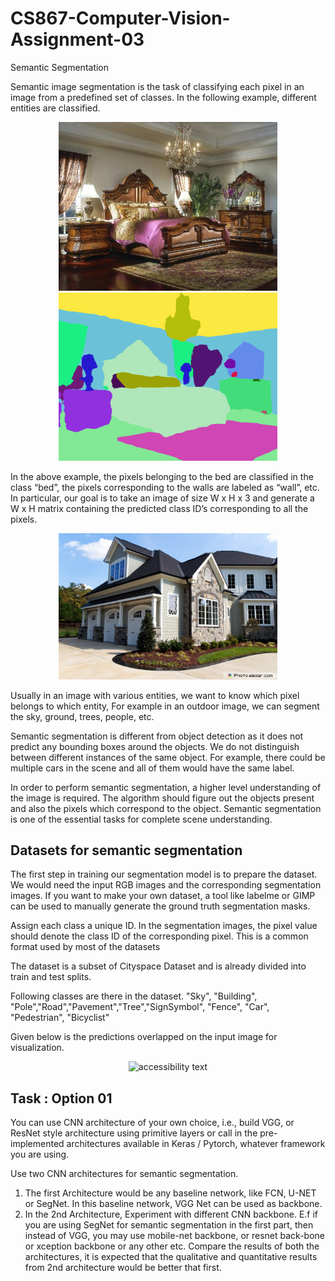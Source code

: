 # CS867-Computer-Vision-Assignment-03
Semantic Segmentation


Semantic image segmentation is the task of classifying each pixel in an image from a predefined set of classes. In the following example, different entities are classified.

<p align="center">
  <img src="sample_images/1_input.jpg" width="350" title="hover text">
  <img src="sample_images/1_output.png" width="350" alt="accessibility text">
</p>

In the above example, the pixels belonging to the bed are classified in the class “bed”, the pixels corresponding to the walls are labeled as “wall”, etc.
In particular, our goal is to take an image of size W x H x 3 and generate a W x H matrix containing the predicted class ID’s corresponding to all the pixels.

<p align="center">
  <img src="sample_images/3_input.jpg" width="350" title="accessibility text">
</p>

Usually in an image with various entities, we want to know which pixel belongs to which entity, For example in an outdoor image, we can segment the sky, ground, trees, people, etc.

Semantic segmentation is different from object detection as it does not predict any bounding boxes around the objects. We do not distinguish between different instances of the same object. For example, there could be multiple cars in the scene and all of them would have the same label.

In order to perform semantic segmentation, a higher level understanding of the image is required. The algorithm should figure out the objects present and also the pixels which correspond to the object. Semantic segmentation is one of the essential tasks for complete scene understanding.

## Datasets for semantic segmentation

The first step in training our segmentation model is to prepare the dataset. We would need the input RGB images and the corresponding segmentation images. If you want to make your own dataset, a tool like labelme or GIMP can be used to manually generate the ground truth segmentation masks.

Assign each class a unique ID. In the segmentation images, the pixel value should denote the class ID of the corresponding pixel. This is a common format used by most of the datasets


The dataset is a subset of Cityspace Dataset and is already divided into train and test splits.

Following classes are there in the dataset.
"Sky", "Building", "Pole","Road","Pavement","Tree","SignSymbol", "Fence", "Car", "Pedestrian", "Bicyclist"

Given below is the predictions overlapped on the input image for visualization.

<p align="center">
  <img src="sample_images/4_input.jpg" width="350" title="accessibility text">
</p>

## Task : Option 01

You can use CNN architecture of your own choice, i.e., build VGG, or ResNet style architecture using primitive layers or call in the pre-implemented architectures available in Keras / Pytorch, whatever framework you are using.

Use two CNN architectures for semantic segmentation.
1. The first Architecture would be any baseline network, like FCN, U-NET or SegNet. In this baseline network, VGG Net can be used as backbone.
2. In the 2nd Architecture, Experiment with different CNN backbone. E.f if you are using SegNet for semantic segmentation in the first part, then instead of VGG, you may use mobile-net backbone, or resnet back-bone or xception backbone or any other etc.
Compare the results of both the architectures, it is expected that the qualitative and quantitative results from 2nd architecture would be better that first.
